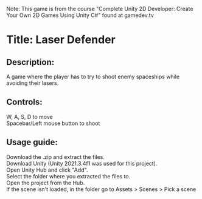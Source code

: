 Note: This game is from the course "Complete Unity 2D Developer: Create Your Own 2D Games Using Unity C#" found at gamedev.tv

Title: Laser Defender
============

Description:
------------
A game where the player has to try to shoot enemy spaceships while avoiding their lasers.

Controls:
------------
W, A, S, D to move  
Spacebar/Left mouse button to shoot

Usage guide:
------------
Download the .zip and extract the files.  
Download Unity (Unity 2021.3.4f1 was used for this project).  
Open Unity Hub and click "Add".  
Select the folder where you extracted the files to.  
Open the project from the Hub.  
If the scene isn't loaded, in the folder go to Assets > Scenes > Pick a scene
